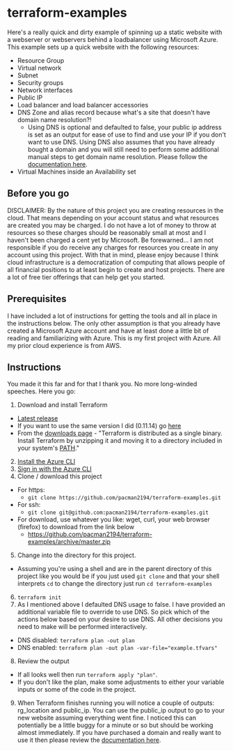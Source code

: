 # terraform-examples
Here's a really quick and dirty example of spinning up a static website with a webserver or webservers behind a loadbalancer using Microsoft Azure.
This example sets up a quick website with the following resources:

* Resource Group
* Virtual network
* Subnet
* Security groups
* Network interfaces
* Public IP
* Load balancer and load balancer accessories
* DNS Zone and alias record because what's a site that doesn't have domain name resolution?!
  * Using DNS is optional and defaulted to false, your public ip address is set as an output for ease of use to find and use your IP if you don't want to use DNS. Using DNS also assumes that you have already bought a domain and you will still need to perform some additional manual steps to get domain name resolution. Please follow the [documentation here](https://docs.microsoft.com/en-us/azure/dns/dns-delegate-domain-azure-dns).
* Virtual Machines inside an Availability set

## Before you go
DISCLAIMER: By the nature of this project you are creating resources in the cloud. That means depending on your account status and what resources are created you may be charged. I do not have a lot of money to throw at resources so these charges should be reasonably small at most and I haven't been charged a cent yet by Microsoft. Be forewarned... I am not responsible if you do receive any charges for resources you create in any account using this project. With that in mind, please enjoy because I think cloud infrastructure is a democratization of computing that allows people of all financial positions to at least begin to create and host projects. There are a lot of free tier offerings that can help get you started.

## Prerequisites
I have included a lot of instructions for getting the tools and all in place in the instructions below. The only other assumption is that you already have created a Microsoft Azure account and have at least done a little bit of reading and familiarizing with Azure. This is my first project with Azure. All my prior cloud experience is from AWS.

## Instructions
You made it this far and for that I thank you. No more long-winded speeches. Here you go:

1. Download and install Terraform
  * [Latest release](https://www.terraform.io/downloads.html)
  * If you want to use the same version I did (0.11.14) go [here](https://releases.hashicorp.com/terraform/0.11.14/)
  * From the [downloads page](https://www.terraform.io/downloads.html) - "Terraform is distributed as a single binary. Install Terraform by unzipping it and moving it to a directory included in your system's [PATH](https://superuser.com/questions/284342/what-are-path-and-other-environment-variables-and-how-can-i-set-or-use-them)."
2. [Install the Azure CLI](https://docs.microsoft.com/en-us/cli/azure/install-azure-cli?view=azure-cli-latest)
3. [Sign in with the Azure CLI](https://docs.microsoft.com/en-us/cli/azure/authenticate-azure-cli?view=azure-cli-latest)
4. Clone / download this project
  * For https:
    * `git clone https://github.com/pacman2194/terraform-examples.git`
  * For ssh:
    * `git clone git@github.com:pacman2194/terraform-examples.git`
  * For download, use whatever you like: wget, curl, your web browser (firefox) to download from the link below
    * https://github.com/pacman2194/terraform-examples/archive/master.zip
5. Change into the directory for this project.
  * Assuming you're using a shell and are in the parent directory of this project like you would be if you just used `git clone` and that your shell interprets `cd` to change the directory just run `cd terraform-examples`
6. `terraform init`
7. As I mentioned above I defaulted DNS usage to false. I have provided an additional variable file to override to use DNS. So pick which of the actions below based on your desire to use DNS. All other decisions you need to make will be performed interactively.
  * DNS disabled: `terraform plan -out plan`
  * DNS enabled:  `terraform plan -out plan -var-file="example.tfvars"`
8. Review the output
  * If all looks well then run `terraform apply "plan"`.
  * If you don't like the plan, make some adjustments to either your variable inputs or some of the code in the project.
9. When Terraform finishes running you will notice a couple of outputs: rg_location and public_ip. You can use the public_ip output to go to your new website assuming everything went fine. I noticed this can potentially be a little buggy for a minute or so but should be working almost immediately. If you have purchased a domain and really want to use it then please review the [documentation here](https://docs.microsoft.com/en-us/azure/dns/dns-delegate-domain-azure-dns).
